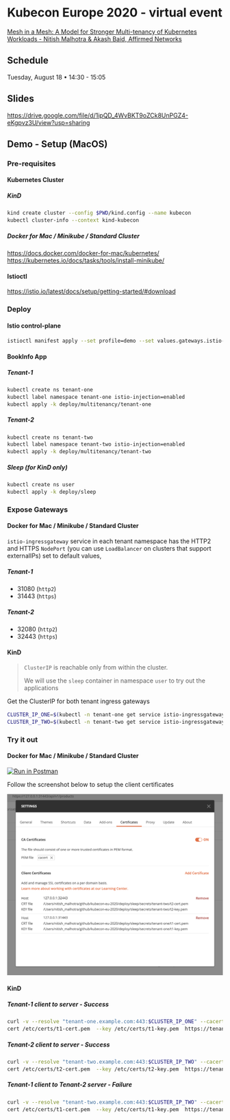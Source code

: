 # Kubecon Europe 2020 - virtual event

[Mesh in a Mesh: A Model for Stronger Multi-tenancy of Kubernetes Workloads - Nitish Malhotra & Akash Baid, Affirmed Networks](https://sched.co/Zelb)

## Schedule 

Tuesday, August 18 • 14:30 - 15:05

## Slides
https://drive.google.com/file/d/1ipQD_4WvBKT9oZCk8UnPGZ4-eKgpvz3U/view?usp=sharing

## Demo - Setup (MacOS)

### Pre-requisites

#### Kubernetes Cluster

##### KinD

```bash
kind create cluster --config $PWD/kind.config --name kubecon
kubectl cluster-info --context kind-kubecon
```

##### Docker for Mac / Minikube / Standard Cluster

https://docs.docker.com/docker-for-mac/kubernetes/
https://kubernetes.io/docs/tasks/tools/install-minikube/

#### Istioctl

https://istio.io/latest/docs/setup/getting-started/#download

### Deploy

#### Istio control-plane

```bash
istioctl manifest apply --set profile=demo --set values.gateways.istio-ingressgateway.enabled=false --set values.gateways.istio-egressgateway.enabled=false --set values.global.jwtPolicy=first-party-jwt
```

#### BookInfo App

##### Tenant-1

```bash
kubectl create ns tenant-one
kubectl label namespace tenant-one istio-injection=enabled
kubectl apply -k deploy/multitenancy/tenant-one
```

##### Tenant-2

```bash
kubectl create ns tenant-two
kubectl label namespace tenant-two istio-injection=enabled
kubectl apply -k deploy/multitenancy/tenant-two
```

##### Sleep (for KinD only)

```bash
kubectl create ns user
kubectl apply -k deploy/sleep
```

### Expose Gateways

#### Docker for Mac / Minikube / Standard Cluster

`istio-ingressgateway` service in each tenant namespace has the HTTP2 and HTTPS `NodePort` (you can use `LoadBalancer` on clusters that support externalIPs) set to default values,

##### Tenant-1

+ 31080 (`http2`)
+ 31443 (`https`)

##### Tenant-2

+ 32080 (`http2`)
+ 32443 (`https`)

#### KinD

> `ClusterIP` is reachable only from within the cluster.
>
> We will use the `sleep` container in namespace `user` to try out the applications

Get the ClusterIP for both tenant ingress gateways

```bash
CLUSTER_IP_ONE=$(kubectl -n tenant-one get service istio-ingressgateway -o jsonpath='{.spec.clusterIP}')
CLUSTER_IP_TWO=$(kubectl -n tenant-two get service istio-ingressgateway -o jsonpath='{.spec.clusterIP}')
```

### Try it out

#### Docker for Mac / Minikube / Standard Cluster

[![Run in Postman](https://run.pstmn.io/button.svg)](https://app.getpostman.com/run-collection/a16e7d6bee6ab779e456)

Follow the screenshot below to setup the client certificates

![Image of postman](assets/images/postman.png)
#### KinD

##### Tenant-1 client to server - Success

```bash
curl -v --resolve "tenant-one.example.com:443:$CLUSTER_IP_ONE" --cacert /etc/certs/cacert --
cert /etc/certs/t1-cert.pem  --key /etc/certs/t1-key.pem  https://tenant-one.example.com:443/api/v1/products
```

##### Tenant-2 client to server - Success

```bash
curl -v --resolve "tenant-two.example.com:443:$CLUSTER_IP_TWO" --cacert /etc/certs/cacert --
cert /etc/certs/t2-cert.pem  --key /etc/certs/t2-key.pem  https://tenant-two.example.com:443//api/v1/products
```

##### Tenant-1 client to Tenant-2 server - Failure

```bash
curl -v --resolve "tenant-two.example.com:443:$CLUSTER_IP_TWO" --cacert /etc/certs/cacert --
cert /etc/certs/t1-cert.pem  --key /etc/certs/t1-key.pem  https://tenant-two.example.com:443//api/v1/products
```
